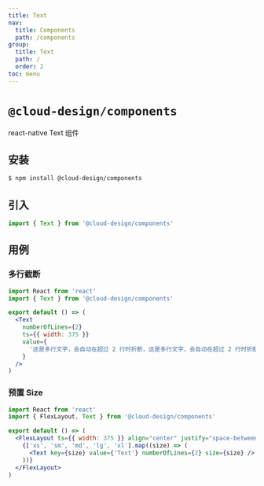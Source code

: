 ```yaml
---
title: Text
nav:
  title: Components
  path: /components
group:
  title: Text
  path: /
  order: 2
toc: menu
---
```


# `@cloud-design/components`

react-native Text 组件

## 安装

```sh
$ npm install @cloud-design/components
```

## 引入

```js
import { Text } from '@cloud-design/components'
```

## 用例

### 多行截断

```jsx
import React from 'react'
import { Text } from '@cloud-design/components'

export default () => (
  <Text
    numberOfLines={2}
    ts={{ width: 375 }}
    value={
      '这是多行文字，会自动在超过 2 行时折断，这是多行文字，会自动在超过 2 行时折断，这是多行文字，会自动在超过 2 行时折断'
    }
  />
)
```

### 预置 Size

```jsx
import React from 'react'
import { FlexLayout, Text } from '@cloud-design/components'

export default () => (
  <FlexLayout ts={{ width: 375 }} align="center" justify="space-between">
    {['xs', 'sm', 'md', 'lg', 'xl'].map((size) => (
      <Text key={size} value={'Text'} numberOfLines={2} size={size} />
    ))}
  </FlexLayout>
)
```
